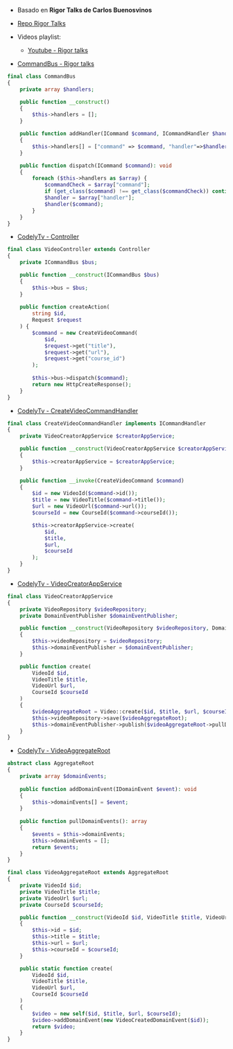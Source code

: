 - Basado en **Rigor Talks de Carlos Buenosvinos**
- [Repo Rigor Talks](https://github.com/farso/RigorTalks)
- Videos playlist:
    - [Youtube - Rigor talks](https://www.youtube.com/watch?v=aKcmbOZV9mA&list=PLfgj7DYkKH3Cd8bdu5SIHGYXh_bPV2idP)

- [CommandBus - Rigor talks](https://youtu.be/OIFwYYlO_Og?list=PLfgj7DYkKH3Cd8bdu5SIHGYXh_bPV2idP&t=308)
```php
final class CommandBus
{
    private array $handlers;

    public function __construct()
    {
        $this->handlers = [];
    }

    public function addHandler(ICommand $command, ICommandHandler $handler): void
    {
        $this->handlers[] = ["command" => $command, "handler"=>$handler];
    }

    public function dispatch(ICommand $command): void
    {
        foreach ($this->handlers as $array) {
            $commandCheck = $array["command"];
            if (get_class($command) !== get_class($commandCheck)) continue;
            $handler = $array["handler"];
            $handler($command);
        }
    }
}
```

- [CodelyTv - Controller](https://youtu.be/o0w-jYun6AU?t=1462)
```php
final class VideoController extends Controller
{
    private ICommandBus $bus;

    public function __construct(ICommandBus $bus)
    {
        $this->bus = $bus;
    }
    
    public function createAction(
        string $id,
        Request $request
    ) {
        $command = new CreateVideoCommand(
            $id,
            $request->get("title"),
            $request->get("url"),
            $request->get("course_id")
        );
        
        $this->bus->dispatch($command);
        return new HttpCreateResponse();
    }
}
```
- [CodelyTv - CreateVideoCommandHandler](https://youtu.be/o0w-jYun6AU?t=1496)
```php
final class CreateVideoCommandHandler implements ICommandHandler
{
    private VideoCreatorAppService $creatorAppService;

    public function __construct(VideoCreatorAppService $creatorAppService)
    {
        $this->creatorAppService = $creatorAppService;
    }

    public function __invoke(CreateVideoCommand $command)
    {
        $id = new VideoId($command->id());
        $title = new VideoTitle($command->title());
        $url = new VideoUrl($command->url());
        $courseId = new CourseId($command->courseId());

        $this->creatorAppService->create(
            $id,
            $title,
            $url,
            $courseId
        );
    }
}
```  

- [CodelyTv - VideoCreatorAppService](https://youtu.be/o0w-jYun6AU?t=1566)
```php
final class VideoCreatorAppService
{
    private VideoRepository $videoRepository;
    private DomainEventPublisher $domainEventPublisher;

    public function __construct(VideoRepository $videoRepository, DomainEventPublisher $domainEventPublisher)
    {
        $this->videoRepository = $videoRepository;
        $this->domainEventPublisher = $domainEventPublisher;
    }

    public function create(
        VideoId $id,
        VideoTitle $title,
        VideoUrl $url,
        CourseId $courseId
    )
    {
        $videoAggregateRoot = Video::create($id, $title, $url, $courseId);
        $this->videoRepository->save($videoAggregateRoot);
        $this->domainEventPublisher->publish($videoAggregateRoot->pullDomainEvents());
    }
}
```
- [CodelyTv - VideoAggregateRoot](https://youtu.be/o0w-jYun6AU?t=1597)
```php
abstract class AggregateRoot
{
    private array $domainEvents;
    
    public function addDomainEvent(IDomainEvent $event): void
    {
        $this->domainEvents[] = $event;
    }
    
    public function pullDomainEvents(): array
    {
        $events = $this->domainEvents;
        $this->domainEvents = [];
        return $events;
    }
}

final class VideoAggregateRoot extends AggregateRoot
{
    private VideoId $id;
    private VideoTitle $title;
    private VideoUrl $url;
    private CourseId $courseId;

    public function __construct(VideoId $id, VideoTitle $title, VideoUrl $url, CourseId $courseId)
    {
        $this->id = $id;
        $this->title = $title;
        $this->url = $url;
        $this->courseId = $courseId;
    }

    public static function create(
        VideoId $id,
        VideoTitle $title,
        VideoUrl $url,
        CourseId $courseId
    )
    {
        $video = new self($id, $title, $url, $courseId);
        $video->addDomainEvent(new VideoCreatedDomainEvent($id));
        return $video;
    }
}
```